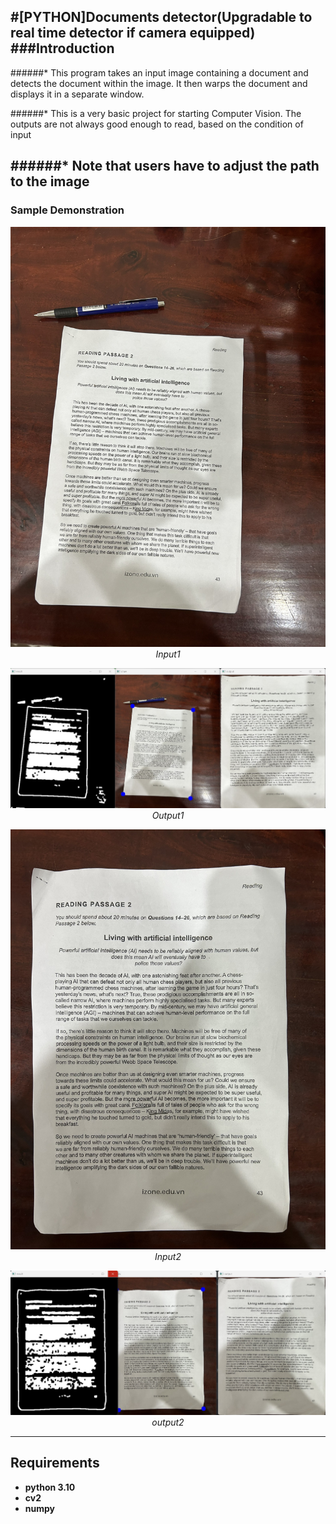 #[PYTHON]Documents detector(Upgradable to real time detector if camera equipped)
###Introduction
------------
######* This program takes an input image containing a document and detects the document within the image. It then warps the document and displays it in a separate window. 
  
######* This is a very basic project for starting Computer Vision. The outputs are not always good enough to read, based on the condition of input

######* Note that users have to adjust the path to the image
------
### Sample Demonstration
<p align="center">
  <img src="demonstrate\input1.jpg" width=800><br/>
  <i>Input1</i>
</p>

<p align="center">
  <img src="demonstrate\output1.jpg" width=800><br/>
  <i>Output1</i>
</p>

<p align="center">
  <img src="demonstrate\input2.jpg" width=800><br/>
  <i>Input2</i>
</p>

<p align="center">
  <img src="demonstrate\output2.jpg" width=800><br/>
  <i>output2</i>
</p>

----
## Requirements

* **python 3.10**
* **cv2**
* **numpy**

